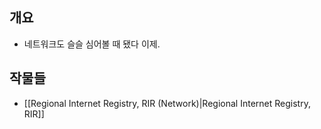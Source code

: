 ## 개요

- 네트워크도 슬슬 심어볼 때 됐다 이제.

## 작물들

- [[Regional Internet Registry, RIR (Network)|Regional Internet Registry, RIR]]